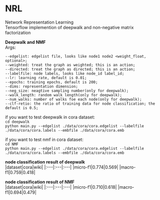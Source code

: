 # NRL
Network Representation Learning   
Tensorflow implemention of deepwalk and non-negative matrix factorization   

**Deepwalk and NMF**      
Args:   
```
--edgelist: edgelist file, looks like node1 node2 <weight_float, optional>;   
--weighted: treat the graph as weighted; this is an action;   
--directed: treat the graph as directed; this is an action;   
--labelfile: node labels, looks like node_id label_id;   
--lr: learning rate, default is 0.01;   
--epochs: training epochs, default is 200;   
--dims: representation dimension;   
--neg_size: neagtive sampling number(only for deepwalk);   
--walk_length: random walk length(only for deepwalk);   
--num_walks: number of walks foe each node(only for deepwalk);   
--clf-retio: the ratio of training data for node classification; the default is 0.5;
```   
if you want to test deepwalk in cora dataset:   
```cd deepwalk```   
```python main.py --edgelist ./data/cora/cora.edgelist --labelfile ./data/cora/cora.labels --embfile ./data/cora/cora.emb```   

if you want to test nmf in cora dataset:   
```cd NMF```   
```python main.py --edgelist ./data/cora/cora.edgelist --labelfile ./data/cora/cora.labels --embfile ./data/cora/cora.emb```   

**node classification result of deepwalk**   
|dataset|cora|wiki|
|:---|:---|:---|
|micro-f1|0.774|0.569|
|macro-f1|0.759|0.418|
   
**node classification result of NMF**   
|dataset|cora|wiki|
|:---|:---|:---|
|micro-f1|0.710|0.618|
|macro-f1|0.694|0.479|
